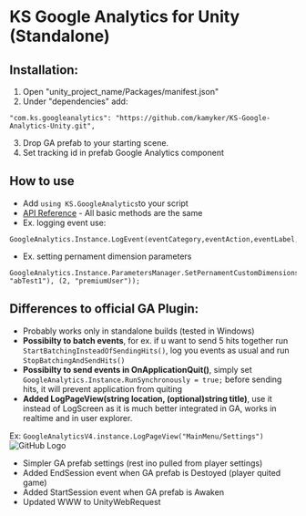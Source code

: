 # KS Google Analytics for Unity (Standalone)

## Installation:
1. Open "unity_project_name/Packages/manifest.json"
2. Under "dependencies" add:
  ```  
  "com.ks.googleanalytics": "https://github.com/kamyker/KS-Google-Analytics-Unity.git", 
  ```
3. Drop GA prefab to your starting scene.
4. Set tracking id in prefab Google Analytics component

## How to use
  - Add `using KS.GoogleAnalytics`to your script
  - [API Reference](https://developers.google.com/analytics/devguides/collection/unity/reference) - All basic methods are the same
  - Ex. logging event use:
  ```
  GoogleAnalytics.Instance.LogEvent(eventCategory,eventAction,eventLabel,0);
  ```
  - Ex. setting pernament dimension parameters
  ```
  GoogleAnalytics.Instance.ParametersManager.SetPernamentCustomDimensions((1, "abTest1"), (2, "premiumUser"));
  ```
  
## Differences to official GA Plugin:
 - Probably works only in standalone builds (tested in Windows)
 - **Possibilty to batch events**, for ex. if u want to send 5 hits together run `StartBatchingInsteadOfSendingHits()`, log you events as usual and run `StopBatchingAndSendHits()`
 - **Possibilty to send events in OnApplicationQuit()**, simply set `GoogleAnalytics.Instance.RunSynchronously = true;` before sending hits, it will prevent application from quiting
 - **Added LogPageView(string location, (optional)string title)**, use it instead of LogScreen as it is much better integrated in GA, works in realtime and in user explorer. 
 
Ex: `GoogleAnalyticsV4.instance.LogPageView("MainMenu/Settings")`
![GitHub Logo](/imgs~/pageview_example.png)
 - Simpler GA prefab settings (rest ino pulled from player settings)
 - Added EndSession event when GA prefab is Destoyed (player quited game)
 - Added StartSession event when GA prefab is Awaken
 - Updated WWW to UnityWebRequest
